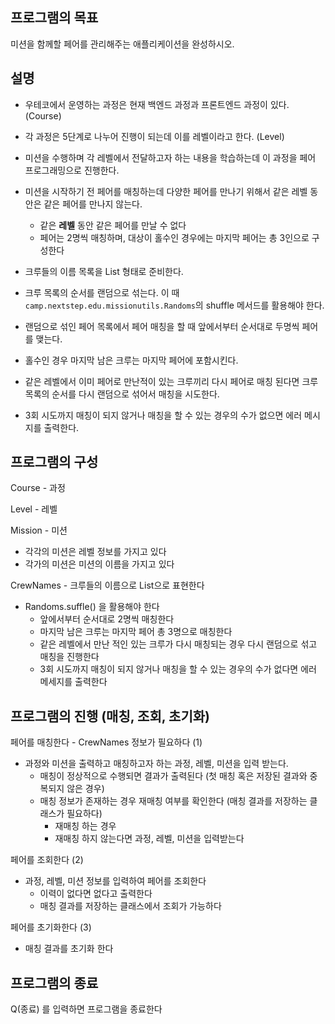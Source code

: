 ## 프로그램의 목표
미션을 함께할 페어를 관리해주는 애플리케이션을 완성하시오.

## 설명
- 우테코에서 운영하는 과정은 현재 백엔드 과정과 프론트엔드 과정이 있다. (Course)
- 각 과정은 5단계로 나누어 진행이 되는데 이를 레벨이라고 한다. (Level)
- 미션을 수행하며 각 레벨에서 전달하고자 하는 내용을 학습하는데 이 과정을 페어 프로그래밍으로 진행한다.
- 미션을 시작하기 전 페어를 매칭하는데 다양한 페어를 만나기 위해서 같은 레벨 동안은 같은 페어를 만나지 않는다.
  - 같은 **레벨** 동안 같은 페어를 만날 수 없다
  - 페어는 2명씩 매칭하며, 대상이 홀수인 경우에는 마지막 페어는 총 3인으로 구성한다 
  
- 크루들의 이름 목록을 List<String> 형태로 준비한다.
- 크루 목록의 순서를 랜덤으로 섞는다. 이 때 `camp.nextstep.edu.missionutils.Randoms`의 shuffle 메서드를 활용해야 한다.
- 랜덤으로 섞인 페어 목록에서 페어 매칭을 할 때 앞에서부터 순서대로 두명씩 페어를 맺는다.
- 홀수인 경우 마지막 남은 크루는 마지막 페어에 포함시킨다.
- 같은 레벨에서 이미 페어로 만난적이 있는 크루끼리 다시 페어로 매칭 된다면 크루 목록의 순서를 다시 랜덤으로 섞어서 매칭을 시도한다.
- 3회 시도까지 매칭이 되지 않거나 매칭을 할 수 있는 경우의 수가 없으면 에러 메시지를 출력한다.

## 프로그램의 구성
Course - 과정 

Level - 레벨 

Mission - 미션
- 각각의 미션은 레벨 정보를 가지고 있다
- 각가의 미션은 미션의 이름을 가지고 있다 

CrewNames - 크루들의 이름으로 List<String>으로 표현한다
- Randoms.suffle() 을 활용해야 한다
    - 앞에서부터 순서대로 2명씩 매칭한다
    - 마지막 남은 크루는 마지막 페어 총 3명으로 매칭한다
    - 같은 레벨에서 만난 적인 있는 크루가 다시 매칭되는 경우 다시 랜덤으로 섞고 매칭을 진행한다
    - 3회 시도까지 매칭이 되지 않거나 매칭을 할 수 있는 경우의 수가 없다면 에러 메세지를 출력한다


## 프로그램의 진행 (매칭, 조회, 초기화)
페어를 매칭한다 - CrewNames 정보가 필요하다 (1)
- 과정와 미션을 출력하고 매칭하고자 하는 과정, 레벨, 미션을 입력 받는다.
  - 매칭이 정상적으로 수행되면 결과가 출력된다 (첫 매칭 혹은 저장된 결과와 중복되지 않은 경우)
  - 매칭 정보가 존재하는 경우 재매칭 여부를 확인한다 (매칭 결과를 저장하는 클래스가 필요하다)
    - 재매칭 하는 경우
    - 재매칭 하지 않는다면 과정, 레벨, 미션을 입력받는다 


페어를 조회한다 (2)
- 과정, 레벨, 미션 정보를 입력하여 페어를 조회한다 
  - 이력이 없다면 없다고 출력한다
  - 매칭 결과를 저장하는 클래스에서 조회가 가능하다 

페어를 초기화한다 (3)
- 매칭 결과를 초기화 한다 

## 프로그램의 종료
Q(종료) 를 입력하면 프로그램을 종료한다 

